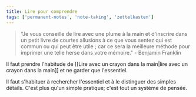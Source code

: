```yaml
---
title: Lire pour comprendre
tags: ['permanent-notes', 'note-taking', 'zettelkasten']
---
```


> "Je vous conseille de lire avec une plume à la main et d'inscrire dans un petit livre de courtes allusions à ce que vous sentez qui est commun ou qui peut être utile ; car ce sera la meilleure méthode pour imprimer une telle herse dans votre mémoire." - Benjamin Franklin

Il faut prendre l'habitude de [[Lire avec un crayon dans la main|lire avec un crayon dans la main]] et ne garder que l'essentiel. 

Il faut s'habituer à rechercher l'essentiel et à le distinguer des simples détails. C'est plus qu'un simple pratique; c'est tout un système de pensée.

